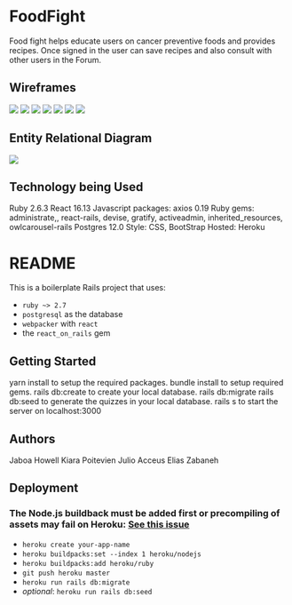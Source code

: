 # FoodFight
Food fight helps educate users on cancer preventive foods and provides recipes.  Once signed in the user can save recipes and also consult with other users in the Forum.

## Wireframes

![](readme_assets/1-%20Landing%20Page%201%402x.png)
![](readme_assets/Quiz%20v4%20results%20Create%20an%20account%402x.png)
![](readme_assets/Profile%20page%402x%20(1).png)
![](readme_assets/8-%20Search%20Results%20V2%20%20%20%20Copy%204%402x.png)
![](readme_assets/Forum%20-%20add%20new%402x.png)
![](readme_assets/Forum%20view%20thread%20liked%402x.png)
![](readme_assets/Quiz%20v4%20results%20part%202%402x.png)

## Entity Relational Diagram
![](readme_assets/think%20pink.png)

## Technology being Used

Ruby 2.6.3
React 16.13
Javascript packages: axios 0.19
Ruby gems: administrate,, react-rails, devise, gratify, activeadmin, inherited_resources, owlcarousel-rails
Postgres 12.0
Style: CSS, BootStrap
Hosted: Heroku


# README

This is a boilerplate Rails project that uses:

* `ruby ~> 2.7`
* `postgresql` as the database
* `webpacker` with `react`
* the `react_on_rails` gem

## Getting Started 
yarn install to setup the required packages.
bundle install to setup required gems.
rails db:create to create your local database.
rails db:migrate
rails db:seed to generate the quizzes in your local database.
rails s to start the server on localhost:3000

## Authors
Jaboa Howell
Kiara Poitevien
Julio Acceus
Elias Zabaneh


## Deployment

### The Node.js buildback must be added first or precompiling of assets may fail on Heroku: [See this issue](https://github.com/rails/webpacker/issues/1164#issuecomment-443474860)

* `heroku create your-app-name`
* `heroku buildpacks:set --index 1 heroku/nodejs`
* `heroku buildpacks:add heroku/ruby`
* `git push heroku master`
* `heroku run rails db:migrate`
* _optional_: `heroku run rails db:seed`
